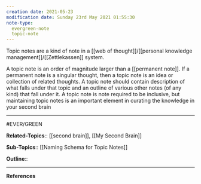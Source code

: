 ```yaml
---
creation date: 2021-05-23
modification date: Sunday 23rd May 2021 01:55:30
note-type: 
  evergreen-note
  topic-note
---
```


Topic notes are a kind of note in a [[web of thought]]/[[personal knowledge management]]/[[Zettlekassen]] system.

A topic note is an order of magnitude larger than a [[permanent note]]. If a permanent note is a singular thought, then a topic note is an idea or collection of related thoughts. A topic note should contain description of what falls under that topic and an outline of various other notes (of any kind) that fall under it. A topic note is note required to be inclusive, but maintaining topic notes is an important element in curating the knowledge in your second brain

---

#EVER/GREEN 

**Related-Topics**::  [[second brain]], [[My Second Brain]]
	
**Sub-Topics**:: [[Naming Schema for Topic Notes]]
	
**Outline**::

--- 
**References**